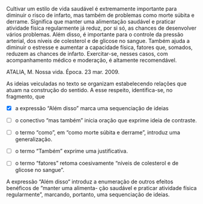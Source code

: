 

Cultivar um estilo de vida saudável é extremamente importante para diminuir o risco de infarto, mas também de problemas como morte súbita e derrame. Significa que manter uma alimentação saudável e praticar atividade física regularmente já reduz, por si só, as chances de desenvolver vários problemas. Além disso, é importante para o controle da pressão arterial, dos níveis de colesterol e de glicose no sangue. Também ajuda a diminuir o estresse e aumentar a capacidade física, fatores que, somados, reduzem as chances de infarto. Exercitar-se, nesses casos, com acompanhamento médico e moderação, é altamente recomendável.

ATALIA, M. Nossa vida. Época. 23 mar. 2009.

As ideias veiculadas no texto se organizam estabelecendo relações que atuam na construção do sentido. A esse respeito, identifica-se, no fragmento, que



- [x] a expressão “Além disso” marca uma sequenciação de ideias
- [ ] o conectivo “mas também” inicia oração que exprime ideia de contraste.
- [ ] o termo “como”, em “como morte súbita e derrame”, introduz uma generalização.
- [ ] o termo “Também” exprime uma justificativa.
- [ ] o termo “fatores” retoma coesivamente “níveis de colesterol e de glicose no sangue”.


A expressão “Além disso“ introduz a enumeração de outros efeitos benéficos de ”manter uma alimenta- ção saudável e praticar atividade física regularmente”, marcando, portanto, uma sequenciação de ideias.

        